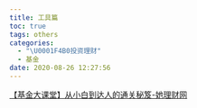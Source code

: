 ```yaml
---
title: 工具篇
toc: true
tags: others
categories:
  - "\U0001F4B0投资理财"
  - 基金
date: 2020-08-26 12:27:56
---
```



[【基金大课堂】从小白到达人的通关秘笈-她理财网](https://www.talicai.com/post/148331)
